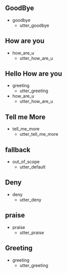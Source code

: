 ## GoodBye
* goodbye
    - utter_goodbye

## How are you
* how_are_u
    - utter_how_are_u

## Hello How are you
* greeting
    - utter_greeting
* how_are_u
    - utter_how_are_u

## Tell me More
* tell_me_more
    - utter_tell_me_more  

## fallback
* out_of_scope
    - utter_default

## Deny
* deny
    - utter_deny

## praise
* praise
    - utter_praise

## Greeting
* greeting
    - utter_greeting